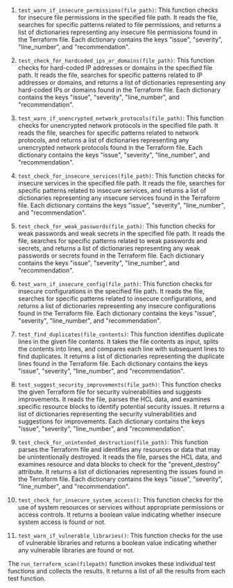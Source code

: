 
1. `test_warn_if_insecure_permissions(file_path)`: This function checks for insecure file permissions in the specified file path. It reads the file, searches for specific patterns related to file permissions, and returns a list of dictionaries representing any insecure file permissions found in the Terraform file. Each dictionary contains the keys "issue", "severity", "line_number", and "recommendation".

2. `test_check_for_hardcoded_ips_or_domains(file_path)`: This function checks for hard-coded IP addresses or domains in the specified file path. It reads the file, searches for specific patterns related to IP addresses or domains, and returns a list of dictionaries representing any hard-coded IPs or domains found in the Terraform file. Each dictionary contains the keys "issue", "severity", "line_number", and "recommendation".

3. `test_warn_if_unencrypted_network_protocols(file_path)`: This function checks for unencrypted network protocols in the specified file path. It reads the file, searches for specific patterns related to network protocols, and returns a list of dictionaries representing any unencrypted network protocols found in the Terraform file. Each dictionary contains the keys "issue", "severity", "line_number", and "recommendation".

4. `test_check_for_insecure_services(file_path)`: This function checks for insecure services in the specified file path. It reads the file, searches for specific patterns related to insecure services, and returns a list of dictionaries representing any insecure services found in the Terraform file. Each dictionary contains the keys "issue", "severity", "line_number", and "recommendation".

5. `test_check_for_weak_passwords(file_path)`: This function checks for weak passwords and weak secrets in the specified file path. It reads the file, searches for specific patterns related to weak passwords and secrets, and returns a list of dictionaries representing any weak passwords or secrets found in the Terraform file. Each dictionary contains the keys "issue", "severity", "line_number", and "recommendation".

6. `test_warn_if_insecure_config(file_path)`: This function checks for insecure configurations in the specified file path. It reads the file, searches for specific patterns related to insecure configurations, and returns a list of dictionaries representing any insecure configurations found in the Terraform file. Each dictionary contains the keys "issue", "severity", "line_number", and "recommendation".

7. `test_find_duplicates(file_contents)`: This function identifies duplicate lines in the given file contents. It takes the file contents as input, splits the contents into lines, and compares each line with subsequent lines to find duplicates. It returns a list of dictionaries representing the duplicate lines found in the Terraform file. Each dictionary contains the keys "issue", "severity", "line_number", and "recommendation".

8. `test_suggest_security_improvements(file_path)`: This function checks the given Terraform file for security vulnerabilities and suggests improvements. It reads the file, parses the HCL data, and examines specific resource blocks to identify potential security issues. It returns a list of dictionaries representing the security vulnerabilities and suggestions for improvements. Each dictionary contains the keys "issue", "severity", "line_number", and "recommendation".

9. `test_check_for_unintended_destruction(file_path)`: This function parses the Terraform file and identifies any resources or data that may be unintentionally destroyed. It reads the file, parses the HCL data, and examines resource and data blocks to check for the "prevent_destroy" attribute. It returns a list of dictionaries representing the issues found in the Terraform file. Each dictionary contains the keys "issue", "severity", "line_number", and "recommendation".

10. `test_check_for_insecure_system_access()`: This function checks for the use of system resources or services without appropriate permissions or access controls. It returns a boolean value indicating whether insecure system access is found or not.

11. `test_warn_if_vulnerable_libraries()`: This function checks for the use of vulnerable libraries and returns a boolean value indicating whether any vulnerable libraries are found or not.

The `run_terraform_scan(filepath)` function invokes these individual test functions and collects the results. It returns a list of all the results from each test function.